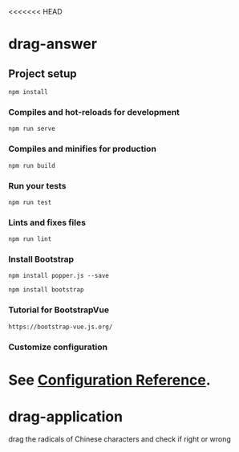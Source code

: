 <<<<<<< HEAD
# drag-answer

## Project setup
```
npm install
```

### Compiles and hot-reloads for development
```
npm run serve
```

### Compiles and minifies for production
```
npm run build
```

### Run your tests
```
npm run test
```

### Lints and fixes files
```
npm run lint
```

### Install Bootstrap
```
npm install popper.js --save

npm install bootstrap
```

### Tutorial for BootstrapVue
```
https://bootstrap-vue.js.org/
```

### Customize configuration
See [Configuration Reference](https://cli.vuejs.org/config/).
=======
# drag-application
drag the radicals of Chinese characters and check if right or wrong
